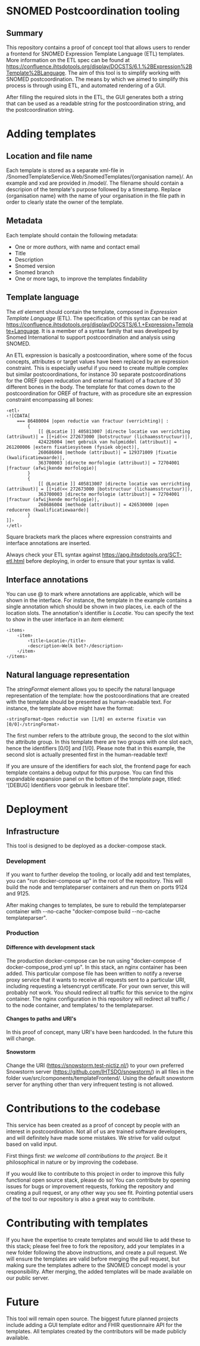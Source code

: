 # SNOMED Postcoordination tooling

## Summary
This repository contains a proof of concept tool that allows users to render a frontend for SNOMED Expression Template Language (ETL) templates.
More information on the ETL spec can be found at https://confluence.ihtsdotools.org/display/DOCSTS/6.1.%2BExpression%2BTemplate%2BLanguage.
The aim of this tool is to simplify working with SNOMED postcoordination. The means by which we aimed to simplify this process is through using ETL, and automated rendering of a GUI. 

After filling the required slots in the ETL, the GUI generates both a string that can be used as a readable string for the postcoordination string, and the postcoordination string.

# Adding templates
## Location and file name
Each template is stored as a separate xml-file in /SnomedTemplateService.Web/SnomedTemplates/{organisation name}/. An example and xsd are provided in /model/. The filename should contain a descripion of the template's purpose followed by a timestamp. Replace {organisation name} with the name of your organisation in the file path in order to clearly state the owner of the template.

## Metadata
Each template should contain the following metadata:
* One or more *authors*, with name and contact email
* Title
* Description
* Snomed version
* Snomed branch
* One or more tags, to improve the templates findability

## Template language
The *etl* element should contain the template, composed in *Expression Template Language* (ETL). The specification of this syntax can be read at 
https://confluence.ihtsdotools.org/display/DOCSTS/6.1.+Expression+Template+Language. It is a member of a syntax family that was developed 
by Snomed International to support postcoordination and analysis using SNOMED.

An ETL expression is basically a postcoordination, where some of the focus concepts, attributes or target values have been replaced by 
an expression constraint. This is especially useful if you need to create multiple complex but similar postcoordinations, for instance 
30 separate postcoordinations for the OREF (open reducation and external fixation) of a fracture of 30 different bones in the body. The template for that 
comes down to the postcoordination for OREF of fracture, with as procedure site an expression constraint encompassing all bones:

```
‹etl› 
‹![CDATA[
    === 86480004 |open reductie van fractuur (verrichting)| :
        { 
            [[ @Locatie ]] 405813007 |directe locatie van verrichting (attribuut)| = [[+id(<< 272673000 |botstructuur (lichaamsstructuur)|),
            424226004 |met gebruik van hulpmiddel (attribuut)| = 261200006 |extern fixatiesysteem (fysiek object)|,
            260686004 |methode (attribuut)| = 129371009 |fixatie (kwalificatiewaarde)|,
            363700003 |directe morfologie (attribuut)| = 72704001 |fractuur (afwijkende morfologie)| 
        }
        { 
            [[ @Locatie ]] 405813007 |directe locatie van verrichting (attribuut)| = [[+id(<< 272673000 |botstructuur (lichaamsstructuur)|),
            363700003 |directe morfologie (attribuut)| = 72704001 |fractuur (afwijkende morfologie)|,
            260686004 |methode (attribuut)| = 426530000 |open reduceren (kwalificatiewaarde)| 
        }
]]›
‹/etl›
```

Square brackets mark the places where expression constraints and interface annotations are inserted.

Always check your ETL syntax against https://apg.ihtsdotools.org/SCT-etl.html before deploying, in order to ensure that your syntax is valid.

## Interface annotations
You can use @ to mark where annotations are applicable, which will be shown in the interface. For instance, the template in the example contains
a single annotation which should be shown in two places, i.e. each of the location slots. The annotation's identifier is *Locatie*. You can specify the text to
show in the user interface in an *item* element:


```
‹items›
    ‹item›
        ‹title›Locatie‹/title›
        ‹description›Welk bot?‹/description›
    ‹/item›
‹/items›
```

## Natural language representation
The *stringFormat* element allows you to specify the natural language representation of the template: how the postcoordinations that are created
with the template should be presented as human-readable text. For instance, the template above might have the format:

```
‹stringFormat›Open reductie van [1/0] en externe fixatie van [0/0]‹/stringFormat›
```

The first number refers to the attribute group, the second to the slot within the attribute group. In this template there are two groups with one slot each, hence the identifiers [0/0] and [1/0]. Please note that in this example, the second slot is actually presented first in the human-readable text!

If you are unsure of the identifiers for each slot, the frontend page for each template contains a debug output for this purpose. You can find this expandable expansion panel on the bottom of the template page, titled: '[DEBUG] Identifiers voor gebruik in leesbare titel'.

# Deployment
## Infrastructure
This tool is designed to be deployed as a docker-compose stack.
### Development
If you want to further develop the tooling, or locally add and test templates, you can "run docker-compose up" in the root of the repository. This will build the node and templateparser containers and run them on ports 9124 and 9125.

After making changes to templates, be sure to rebuild the templateparser container with --no-cache "docker-compose build --no-cache templateparser".

### Production
#### Difference with development stack
The production docker-compose can be run using "docker-compose -f docker-compose_prod.yml up". In this stack, an nginx container has been added. This particular compose file has been written to notify a reverse proxy service that it wants to receive all requests sent to a particular URI, including requesting a letsencrypt certificate. For your own server, this will probably not work. You should redirect all traffic for this service to the nginx container. The nginx configuration in this repository will redirect all traffic / to the node container, and templates/ to the templateparser.

#### Changes to paths and URI's
In this proof of concept, many URI's have been hardcoded. In the future this will change.

#### Snowstorm
Change the URI (https://snowstorm.test-nictiz.nl/) to your own preferred Snowstorm server (https://github.com/IHTSDO/snowstorm/) in all files in the folder vue/src/components/templateFrontend/. Using the default snowstorm server for anything other than very infrequent testing is not allowed.

# Contributions to the codebase
This service has been created as a proof of concept by people with an interest in postcoordination. Not all of us are trained software developers, and will definitely have made some mistakes. We strive for valid output based on valid input.

First things first: *we welcome all contributions to the project*. Be it philosophical in nature or by improving the codebase.

If you would like to contribute to this project in order to improve this fully functional open source stack, please do so!
You can contribute by opening issues for bugs or improvement requests, forking the repository and creating a pull request, or any other way you see fit. Pointing potential users of the tool to our repository is also a great way to contribute.

# Contributing with templates
If you have the expertise to create templates and would like to add these to this stack; please feel free to fork the repository, add your templates in a new folder following the above instructions, and create a pull request. We will ensure the templates are valid before merging the pull request, but making sure the templates adhere to the SNOMED concept model is your responsibility. After merging, the added templates will be made available on our public server.

# Future
This tool will remain open source. The biggest future planned projects include adding a GUI template editor and FHIR questionnaire API for the templates. All templates created by the contributors will be made publicly available.
